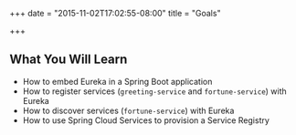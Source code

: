 +++
date = "2015-11-02T17:02:55-08:00"
title = "Goals"

+++

## What You Will Learn

* How to embed Eureka in a Spring Boot application
* How to register services (`greeting-service` and `fortune-service`) with Eureka
* How to discover services (`fortune-service`) with Eureka
* How to use Spring Cloud Services to provision a Service Registry
